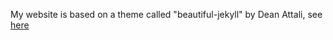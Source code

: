 My website is based on a theme called "beautiful-jekyll" by Dean Attali, see [here](https://github.com/daattali/beautiful-jekyll)
